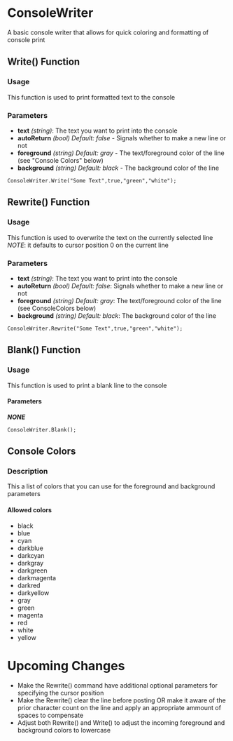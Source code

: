 # ConsoleWriter
A basic console writer that allows for quick coloring and formatting of console print

## Write() Function
### Usage
This function is used to print formatted text to the console
### Parameters
- **text** _(string)_: The text you want to print into the console
- **autoReturn** _(bool)_ _Default: false_ - Signals whether to make a new line or not
- **foreground** _(string)_ _Default: gray_ - The text/foreground color of the line (see "Console Colors" below)
- **background** _(string)_ _Default: black_ - The background color of the line
```
ConsoleWriter.Write("Some Text",true,"green","white");
```

## Rewrite() Function
### Usage
This function is used to overwrite the text on the currently selected line
_NOTE_: it defaults to cursor position 0 on the current line
### Parameters
- **text** _(string)_: The text you want to print into the console
- **autoReturn** _(bool)_ _Default: false_: Signals whether to make a new line or not
- **foreground** _(string)_ _Default: gray_: The text/foreground color of the line (see ConsoleColors below)
- **background** _(string)_ _Default: black_: The background color of the line
```
ConsoleWriter.Rewrite("Some Text",true,"green","white");
```

## Blank() Function
### Usage
This function is used to print a blank line to the console
#### Parameters
**_NONE_**
```
ConsoleWriter.Blank();
```

## Console Colors
### Description
This a list of colors that you can use for the foreground and background parameters

#### Allowed colors
- black
- blue
- cyan
- darkblue
- darkcyan
- darkgray
- darkgreen
- darkmagenta
- darkred
- darkyellow
- gray
- green
- magenta
- red
- white
- yellow

# Upcoming Changes
- Make the Rewrite() command have additional optional parameters for specifying the cursor position
- Make the Rewrite() clear the line before posting OR make it aware of the prior character count on the line and apply an appropriate ammount of spaces to compensate
- Adjust both Rewrite() and Write() to adjust the incoming foreground and background colors to lowercase
